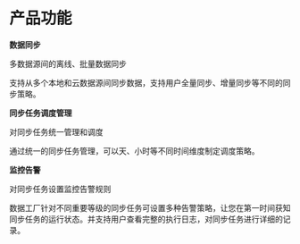 # 产品功能

**数据同步**

多数据源间的离线、批量数据同步

支持从多个本地和云数据源间同步数据，支持用户全量同步、增量同步等不同的同步策略。

 

**同步任务调度管理**

对同步任务统一管理和调度

通过统一的同步任务管理，可以天、小时等不同时间维度制定调度策略。

 

**监控告警**

对同步任务设置监控告警规则

数据工厂针对不同重要等级的同步任务可设置多种告警策略，让您在第一时间获知同步任务的运行状态。并支持用户查看完整的执行日志，对同步任务进行详细的记录。